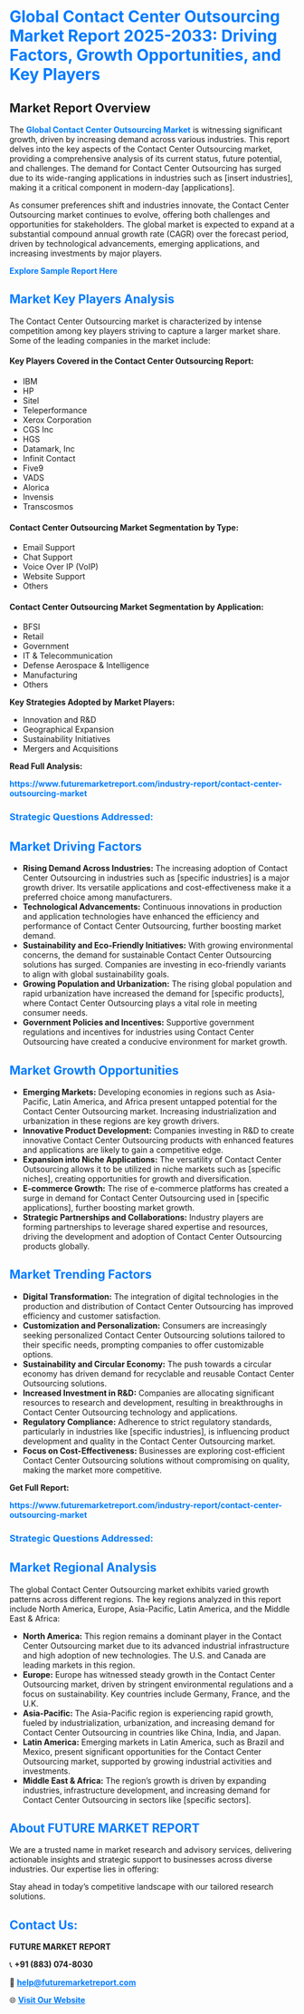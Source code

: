 <h1 style="color: #007BFF;">Global Contact Center Outsourcing Market Report 2025-2033: Driving Factors, Growth Opportunities, and Key Players</h1>

<section id="overview">
<h2>Market Report Overview</h2>
<p>The <a href="https://www.futuremarketreport.com/industry-report/contact-center-outsourcing-market" style="color: #007BFF; text-decoration: none;"><strong>Global Contact Center Outsourcing Market</strong></a> is witnessing significant growth, driven by increasing demand across various industries. This report delves into the key aspects of the Contact Center Outsourcing market, providing a comprehensive analysis of its current status, future potential, and challenges. The demand for Contact Center Outsourcing has surged due to its wide-ranging applications in industries such as [insert industries], making it a critical component in modern-day [applications].</p>
<p>As consumer preferences shift and industries innovate, the Contact Center Outsourcing market continues to evolve, offering both challenges and opportunities for stakeholders. The global market is expected to expand at a substantial compound annual growth rate (CAGR) over the forecast period, driven by technological advancements, emerging applications, and increasing investments by major players.</p>
</section>

<section id="overview">
<p><a href="https://www.futuremarketreport.com/request-sample/reportId=51199" style="color: #007BFF; text-decoration: none;"><strong>Explore Sample Report Here</strong></a></p>
</section>

<section id="key-players">
<h2 style="color: #007BFF;">Market Key Players Analysis</h2>
<p>The Contact Center Outsourcing market is characterized by intense competition among key players striving to capture a larger market share. Some of the leading companies in the market include:</p>
<h4>Key Players Covered in the Contact Center Outsourcing Report:</h4>
<ul><li>IBM</li><li>HP</li><li>Sitel</li><li>Teleperformance</li><li>Xerox Corporation</li><li>CGS Inc</li><li>HGS</li><li>Datamark, Inc</li><li>Infinit Contact</li><li>Five9</li><li>VADS</li><li>Alorica</li><li>Invensis</li><li>Transcosmos</li></ul>
<h4>Contact Center Outsourcing Market Segmentation by Type:</h4>
<ul><li>Email Support</li><li>Chat Support</li><li>Voice Over IP (VoIP)</li><li>Website Support</li><li>Others</li></ul>

<h4>Contact Center Outsourcing Market Segmentation by Application:</h4>
<ul><li>BFSI</li><li>Retail</li><li>Government</li><li>IT &amp; Telecommunication</li><li>Defense Aerospace &amp; Intelligence</li><li>Manufacturing</li><li>Others</li></ul>
<p><strong>Key Strategies Adopted by Market Players:</strong></p>
<ul>
<li>Innovation and R&D</li>
<li>Geographical Expansion</li>
<li>Sustainability Initiatives</li>
<li>Mergers and Acquisitions</li>
</ul>
</section>

<section>
<p><strong>Read Full Analysis: </strong></p><a href="https://www.futuremarketreport.com/industry-report/contact-center-outsourcing-market" style="color: #007BFF; text-decoration: none;"><strong>https://www.futuremarketreport.com/industry-report/contact-center-outsourcing-market</strong></a>
<h3 style="color: #007BFF;">Strategic Questions Addressed:</h3>
</section>

<section id="driving-factors">
<h2 style="color: #007BFF;">Market Driving Factors</h2>
<ul>
<li><strong>Rising Demand Across Industries:</strong> The increasing adoption of Contact Center Outsourcing in industries such as [specific industries] is a major growth driver. Its versatile applications and cost-effectiveness make it a preferred choice among manufacturers.</li>
<li><strong>Technological Advancements:</strong> Continuous innovations in production and application technologies have enhanced the efficiency and performance of Contact Center Outsourcing, further boosting market demand.</li>
<li><strong>Sustainability and Eco-Friendly Initiatives:</strong> With growing environmental concerns, the demand for sustainable Contact Center Outsourcing solutions has surged. Companies are investing in eco-friendly variants to align with global sustainability goals.</li>
<li><strong>Growing Population and Urbanization:</strong> The rising global population and rapid urbanization have increased the demand for [specific products], where Contact Center Outsourcing plays a vital role in meeting consumer needs.</li>
<li><strong>Government Policies and Incentives:</strong> Supportive government regulations and incentives for industries using Contact Center Outsourcing have created a conducive environment for market growth.</li>
</ul>
</section>

<section id="growth-opportunities">
<h2 style="color: #007BFF;">Market Growth Opportunities</h2>
<ul>
<li><strong>Emerging Markets:</strong> Developing economies in regions such as Asia-Pacific, Latin America, and Africa present untapped potential for the Contact Center Outsourcing market. Increasing industrialization and urbanization in these regions are key growth drivers.</li>
<li><strong>Innovative Product Development:</strong> Companies investing in R&D to create innovative Contact Center Outsourcing products with enhanced features and applications are likely to gain a competitive edge.</li>
<li><strong>Expansion into Niche Applications:</strong> The versatility of Contact Center Outsourcing allows it to be utilized in niche markets such as [specific niches], creating opportunities for growth and diversification.</li>
<li><strong>E-commerce Growth:</strong> The rise of e-commerce platforms has created a surge in demand for Contact Center Outsourcing used in [specific applications], further boosting market growth.</li>
<li><strong>Strategic Partnerships and Collaborations:</strong> Industry players are forming partnerships to leverage shared expertise and resources, driving the development and adoption of Contact Center Outsourcing products globally.</li>
</ul>
</section>

<section id="trending-factors">
<h2 style="color: #007BFF;">Market Trending Factors</h2>
<ul>
<li><strong>Digital Transformation:</strong> The integration of digital technologies in the production and distribution of Contact Center Outsourcing has improved efficiency and customer satisfaction.</li>
<li><strong>Customization and Personalization:</strong> Consumers are increasingly seeking personalized Contact Center Outsourcing solutions tailored to their specific needs, prompting companies to offer customizable options.</li>
<li><strong>Sustainability and Circular Economy:</strong> The push towards a circular economy has driven demand for recyclable and reusable Contact Center Outsourcing solutions.</li>
<li><strong>Increased Investment in R&D:</strong> Companies are allocating significant resources to research and development, resulting in breakthroughs in Contact Center Outsourcing technology and applications.</li>
<li><strong>Regulatory Compliance:</strong> Adherence to strict regulatory standards, particularly in industries like [specific industries], is influencing product development and quality in the Contact Center Outsourcing market.</li>
<li><strong>Focus on Cost-Effectiveness:</strong> Businesses are exploring cost-efficient Contact Center Outsourcing solutions without compromising on quality, making the market more competitive.</li>
</ul>
</section>

<section>
<p><strong>Get Full Report: </strong></p><a href="https://www.futuremarketreport.com/industry-report/contact-center-outsourcing-market" style="color: #007BFF; text-decoration: none;"><strong>https://www.futuremarketreport.com/industry-report/contact-center-outsourcing-market</strong></a>
<h3 style="color: #007BFF;">Strategic Questions Addressed:</h3>
</section>


<section id="regional-analysis">
<h2 style="color: #007BFF;">Market Regional Analysis</h2>
<p>The global Contact Center Outsourcing market exhibits varied growth patterns across different regions. The key regions analyzed in this report include North America, Europe, Asia-Pacific, Latin America, and the Middle East & Africa:</p>
<ul>
<li><strong>North America:</strong> This region remains a dominant player in the Contact Center Outsourcing market due to its advanced industrial infrastructure and high adoption of new technologies. The U.S. and Canada are leading markets in this region.</li>
<li><strong>Europe:</strong> Europe has witnessed steady growth in the Contact Center Outsourcing market, driven by stringent environmental regulations and a focus on sustainability. Key countries include Germany, France, and the U.K.</li>
<li><strong>Asia-Pacific:</strong> The Asia-Pacific region is experiencing rapid growth, fueled by industrialization, urbanization, and increasing demand for Contact Center Outsourcing in countries like China, India, and Japan.</li>
<li><strong>Latin America:</strong> Emerging markets in Latin America, such as Brazil and Mexico, present significant opportunities for the Contact Center Outsourcing market, supported by growing industrial activities and investments.</li>
<li><strong>Middle East & Africa:</strong> The region’s growth is driven by expanding industries, infrastructure development, and increasing demand for Contact Center Outsourcing in sectors like [specific sectors].</li>
</ul>
</section>

<footer>
<h2 style="color: #007BFF;">About FUTURE MARKET REPORT</h2>
<p>We are a trusted name in market research and advisory services, delivering actionable insights and strategic support to businesses across diverse industries. Our expertise lies in offering:</p>

<p>Stay ahead in today’s competitive landscape with our tailored research solutions.</p>

<h2 style="color: #007BFF;">Contact Us:</h2>
<p><strong>FUTURE MARKET REPORT</strong></p>
<p>📞 <strong>+91 (883) 074-8030</strong></p>
<p>📧 <strong><a href="mailto:help@futuremarketreport.com" style="color: #007BFF;">help@futuremarketreport.com</a></strong></p>
<p>🌐 <strong><a href="https://www.futuremarketreport.com/" style="color: #007BFF;">Visit Our Website</a></strong></p>
</footer>